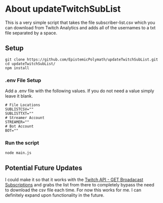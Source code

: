 # About updateTwitchSubList

This is a very simple script that takes the file subscriber-list.csv which you can download from Twitch Analytics and adds all of the usernames to a txt file separated by a space.


## Setup

```
git clone https://github.com/EpistemicPolymath/updateTwitchSubList.git
cd updateTwitchSubList/
npm install
```

### .env File Setup

Add a .env file with the following values. If you do not need a value simply leave it blank.

``` .env
# File Locations
SUBLISTCSV=""
SUBLISTTXT=""
# Streamer Account
STREAMER=""
# Bot Account
BOT=""
```

### Run the script

```
node main.js
```

## Potential Future Updates

I could make it so that it works with the [Twitch API - GET Broadacast Subscriptions](https://dev.twitch.tv/docs/api/reference#get-broadcaster-subscriptions) and grabs the list from there to completely bypass the need to download the csv file each time. For now this works for me. I can definitely expand upon functionality in the future.
